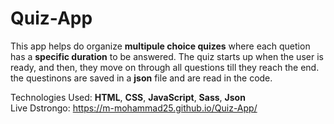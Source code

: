 # Quiz-App
This app helps do organize <strong>multipule choice quizes</strong> where each quetion has a <strong>specific duration</strong> to be answered.
The quiz starts up when the user is ready, and then, they move on through all questions till they reach the end.
the questinons are saved in a <strong>json</strong> file and are read in the code.

Technologies Used: <strong>HTML</strong>, <strong>CSS</strong>, <strong>JavaScript</strong>, <strong>Sass</strong>, <strong>Json</strong><br>
Live Dstrongo: https://m-mohammad25.github.io/Quiz-App/
